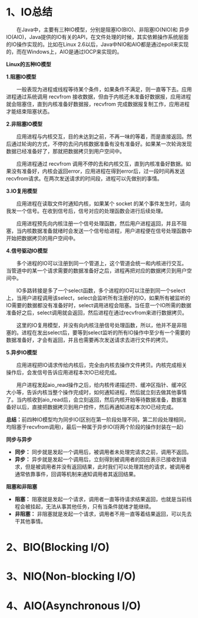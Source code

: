 # 1、IO总结
<p style="text-indent:2em">在Java中，主要有三种IO模型，分别是阻塞IO(BIO)、非阻塞IO(NIO)和 异步IO(AIO)，Java提供的IO有关的API，在文件处理的时候，其实依赖操作系统层面的IO操作实现的。比如在Linux 2.6以后，Java中NIO和AIO都是通过epoll来实现的，而在Windows上，AIO是通过IOCP来实现的。</p>  

**Linux的五种IO模型**

**1.阻塞IO模型**  
<p style="text-indent:2em">一般表现为进程或线程等待某个条件，如果条件不满足，则一直等下去。应用进程通过系统调用 recvfrom 接收数据，但由于内核还未准备好数据报，应用进程就会阻塞住，直到内核准备好数据报，recvfrom 完成数据报复制工作，应用进程才能结束阻塞状态。</p>

**2.非阻塞IO模型**  
<p style="text-indent:2em">应用进程与内核交互，目的未达到之前，不再一味的等着，而是直接返回。然后通过轮询的方式，不停的去问内核数据准备有没有准备好。如果某一次轮询发现数据已经准备好了，那就把数据拷贝到用户空间中。</p>
<p style="text-indent:2em">应用进程通过 recvfrom 调用不停的去和内核交互，直到内核准备好数据。如果没有准备好，内核会返回error，应用进程在得到error后，过一段时间再发送recvfrom请求。在两次发送请求的时间段，进程可以先做别的事情。</p>

**3.IO复用模型**  
<p style="text-indent:2em">应用进程在读取文件时通知内核，如果某个 socket 的某个事件发生时，请向我发一个信号。在收到信号后，信号对应的处理函数会进行后续处理。</p><p style="text-indent:2em">应用进程预先向内核注册一个信号处理函数，然后用户进程返回，并且不阻塞，当内核数据准备就绪时会发送一个信号给进程，用户进程便在信号处理函数中开始把数据拷贝的用户空间中。</p>

**4.信号驱动IO模型**  
<p style="text-indent:2em">多个进程的IO可以注册到同一个管道上，这个管道会统一和内核进行交互。当管道中的某一个请求需要的数据准备好之后，进程再把对应的数据拷贝到用户空间中。</p>
<p style="text-indent:2em">IO多路转接是多了一个select函数，多个进程的IO可以注册到同一个select上，当用户进程调用该select，select会监听所有注册好的IO，如果所有被监听的IO需要的数据都没有准备好时，select调用进程会阻塞。当任意一个IO所需的数据准备好之后，select调用就会返回，然后进程在通过recvfrom来进行数据拷贝。</p>
<p style="text-indent:2em">这里的IO复用模型，并没有向内核注册信号处理函数，所以，他并不是非阻塞的。进程在发出select后，要等到select监听的所有IO操作中至少有一个需要的数据准备好，才会有返回，并且也需要再次发送请求去进行文件的拷贝。</p>

**5.异步IO模型**  
<p style="text-indent:2em">应用进程把IO请求传给内核后，完全由内核去操作文件拷贝。内核完成相关操作后，会发信号告诉应用进程本次IO已经完成。</p>
<p style="text-indent:2em">用户进程发起aio_read操作之后，给内核传递描述符、缓冲区指针、缓冲区大小等，告诉内核当整个操作完成时，如何通知进程，然后就立刻去做其他事情了。当内核收到aio_read后，会立刻返回，然后内核开始等待数据准备，数据准备好以后，直接把数据拷贝到用户控件，然后再通知进程本次IO已经完成。</p>

<p><b>总结：</b>前四种IO模型均为同步IO(区别在第一阶段处理不同，第二阶段处理相同，均阻塞于recvfrom调用)，最后一种属于异步IO(将两个阶段的操作封装在一起)</p>

**同步与异步**  
- <b>同步：</b> 同步就是发起一个调用后，被调用者未处理完请求之前，调用不返回。
- <b>异步：</b> 异步就是发起一个调用后，立刻得到被调用者的回应表示已接收到请求，但是被调用者并没有返回结果，此时我们可以处理其他的请求，被调用者通常依靠事件，回调等机制来通知调用者其返回结果。
  
**阻塞和非阻塞**  
- <b>阻塞：</b> 阻塞就是发起一个请求，调用者一直等待请求结果返回，也就是当前线程会被挂起，无法从事其他任务，只有当条件就绪才能继续。
- <b>非阻塞：</b> 非阻塞就是发起一个请求，调用者不用一直等着结果返回，可以先去干其他事情。

# 2、BIO(Blocking I/O)
# 3、NIO(Non-blocking I/O)
# 4、AIO(Asynchronous I/O)